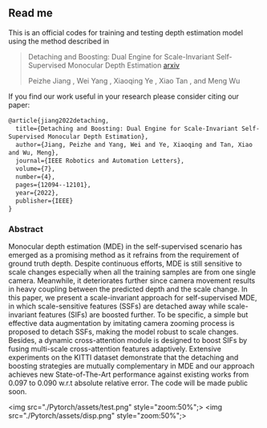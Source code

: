 ## Read me

This is an official codes for training and testing depth estimation model using the method described in

> Detaching and Boosting: Dual Engine for Scale-Invariant Self-Supervised Monocular Depth Estimation [arxiv](https://arxiv.org/abs/2210.03952)
>
> Peizhe Jiang , Wei Yang , Xiaoqing Ye , Xiao Tan , and Meng Wu

If you find our work useful in your research please consider citing our paper:

```
@article{jiang2022detaching,
  title={Detaching and Boosting: Dual Engine for Scale-Invariant Self-Supervised Monocular Depth Estimation},
  author={Jiang, Peizhe and Yang, Wei and Ye, Xiaoqing and Tan, Xiao and Wu, Meng},
  journal={IEEE Robotics and Automation Letters},
  volume={7},
  number={4},
  pages={12094--12101},
  year={2022},
  publisher={IEEE}
}
```



### Abstract

Monocular depth estimation (MDE) in the self-supervised scenario has emerged as a promising method as it refrains from the requirement of ground truth depth. Despite continuous efforts, MDE is still sensitive to scale changes especially when all the training samples are from one single camera. Meanwhile, it deteriorates further since camera movement results in heavy coupling between the predicted depth and the scale change. In this paper, we present a scale-invariant approach for self-supervised MDE, in which scale-sensitive features (SSFs) are detached away while scale-invariant features (SIFs) are boosted further. To be specific, a simple but effective data augmentation by imitating camera zooming process is proposed to detach SSFs, making the model robust to scale changes. Besides, a dynamic cross-attention module is designed to boost SIFs by fusing multi-scale cross-attention features adaptively. Extensive experiments on the KITTI dataset demonstrate that the detaching and boosting strategies are mutually complementary in MDE and our approach achieves new State-of-The-Art performance against existing works from 0.097 to 0.090 w.r.t absolute relative error. The code will be made public soon.

<img src="./Pytorch/assets/test.png" style="zoom:50%";> <img src="./Pytorch/assets/disp.png" style="zoom:50%";>

